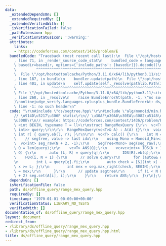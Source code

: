 ```yaml
---
data:
  _extendedDependsOn: []
  _extendedRequiredBy: []
  _extendedVerifiedWith: []
  _isVerificationFailed: false
  _pathExtension: hpp
  _verificationStatusIcon: ':warning:'
  attributes:
    links:
    - https://codeforces.com/contest/1436/problem/E
  bundledCode: "Traceback (most recent call last):\n  File \"/opt/hostedtoolcache/Python/3.11.0/x64/lib/python3.11/site-packages/onlinejudge_verify/documentation/build.py\"\
    , line 71, in _render_source_code_stat\n    bundled_code = language.bundle(stat.path,\
    \ basedir=basedir, options={'include_paths': [basedir]}).decode()\n          \
    \         ^^^^^^^^^^^^^^^^^^^^^^^^^^^^^^^^^^^^^^^^^^^^^^^^^^^^^^^^^^^^^^^^^^^^^^^^^^^^^^^^^\n\
    \  File \"/opt/hostedtoolcache/Python/3.11.0/x64/lib/python3.11/site-packages/onlinejudge_verify/languages/cplusplus.py\"\
    , line 187, in bundle\n    bundler.update(path)\n  File \"/opt/hostedtoolcache/Python/3.11.0/x64/lib/python3.11/site-packages/onlinejudge_verify/languages/cplusplus_bundle.py\"\
    , line 401, in update\n    self.update(self._resolve(pathlib.Path(included), included_from=path))\n\
    \                ^^^^^^^^^^^^^^^^^^^^^^^^^^^^^^^^^^^^^^^^^^^^^^^^^^^^^^^^^\n \
    \ File \"/opt/hostedtoolcache/Python/3.11.0/x64/lib/python3.11/site-packages/onlinejudge_verify/languages/cplusplus_bundle.py\"\
    , line 260, in _resolve\n    raise BundleErrorAt(path, -1, \"no such header\"\
    )\nonlinejudge_verify.languages.cplusplus_bundle.BundleErrorAt: ds/segtree.hpp:\
    \ line -1: no such header\n"
  code: "\r\n#include \"ds/segtree.hpp\"\r\n#include \"alg/monoid/min.hpp\"\r\n\r\n\
    // \u914D\u5217\u306F static\r\n// \u30AF\u30A8\u30EA\u3082\u5148\u8AAD\u307F\u3059\
    \u308B\r\n// example: https://codeforces.com/contest/1436/problem/E\r\ntemplate\
    \ <int BEGIN, typename T = ll>\r\nstruct RangeMexQuery {\r\n  vc<T>& A;\r\n  vc<pair<int,\
    \ int>> query;\r\n\r\n  RangeMexQuery(vc<T>& A) : A(A) {}\r\n  void add(int l,\
    \ int r) { query.eb(l, r); }\r\n\r\n  vc<T> calc() {\r\n    int N = len(A);\r\n\
    \    // segtree, value -> last idx\r\n    using Mono = Monoid_Min<int>;\r\n  \
    \  vc<int> seg_raw(N + 2, -1);\r\n    SegTree<Mono> seg(seg_raw);\r\n\r\n    int\
    \ Q = len(query);\r\n    vc<T> ANS(Q);\r\n    vc<vc<int>> IDS(N + 1);\r\n    FOR(q,\
    \ Q) {\r\n      auto [L, R] = query[q];\r\n      IDS[R].eb(q);\r\n    }\r\n\r\n\
    \    FOR(i, N + 1) {\r\n      // solve query\r\n      for (auto&& q: IDS[i]) {\r\
    \n        int L = query[q].fi;\r\n        auto check = [&](int x) -> bool { return\
    \ x >= L; };\r\n        int mex = seg.max_right(check, BEGIN);\r\n        ANS[q]\
    \ = mex;\r\n      }\r\n      // update segtree\r\n      if (i < N && A[i] < N\
    \ + 2) seg.set(A[i], i);\r\n    }\r\n    return ANS;\r\n  }\r\n};\r\n"
  dependsOn: []
  isVerificationFile: false
  path: ds/offline_query/range_mex_query.hpp
  requiredBy: []
  timestamp: '1970-01-01 00:00:00+00:00'
  verificationStatus: LIBRARY_NO_TESTS
  verifiedWith: []
documentation_of: ds/offline_query/range_mex_query.hpp
layout: document
redirect_from:
- /library/ds/offline_query/range_mex_query.hpp
- /library/ds/offline_query/range_mex_query.hpp.html
title: ds/offline_query/range_mex_query.hpp
---
```

